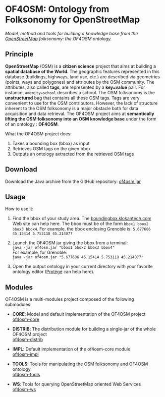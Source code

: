 # OF4OSM: Ontology from Folksonomy for OpenStreetMap

*Model, method and tools for building a knowledge base from the [OpenStreetMap] folksonomy: the OF4OSM ontology.*

## Principle

**OpenStreetMap** (OSM) is a **citizen science** project that aims at building a **spatial database of the World**. The geographic features represented in this database (buildings, highways, land use, etc.) are described via geometries (points, ways and polygones) and attributes by the OSM community. The attributes, also called **tags**, are represented by a **key=value** pair. For instance, `amenity=school` describes a school. The OSM folksonomy is the **unstructured** bag that contains all these OSM tags. Tags are very convenient to use for the OSM contributors. However, the lack of structure inherent to the OSM folksonomy is a major obstacle both for data acquisition and data retrieval. The OF4OSM project aims at **semantically lifting the OSM folksonomy into an OSM knowledge base** under the form of an ontology : **OF4OSM**.

What the OF4OSM project does:
1. Takes a bounding box (bbox) as input
2. Retrieves OSM tags on the given bbox
3. Outputs an ontology axtracted from the retrieved OSM tags

## Download

Download the Java archive from the GitHub repository: [of4osm.jar]

## Usage

How to use it:

1. Find the bbox of your study area. The [boundingbox.klokantech.com] Web site can help here. The bbox must be of the form `bbox1 bbox2 bbox3 bbox4`. For example, the bbox enclosing Grenoble is: `5.677606 45.15414 5.753118 45.214077`

2. Launch the OF4OSM jar giving the bbox from a terminal:   
`java -jar of4osm.jar "bbox1 bbox2 bbox3 bbox4"`   
For example, for Grenoble:   
`java -jar of4osm.jar "5.677606 45.15414 5.753118 45.214077"`   

3. Open the output ontology in your current directory with your favorite ontology editor ([Protégé] can help here).

## Modules

OF4OSM is a multi-modules project composed of the following submodules:

* **CORE**: Model and default implementation of the OF4OSM project   
[of4osm-core]

* **DISTRIB**: The distribution module for building a single-jar of the whole OF4OSM project   
[of4osm-distrib]

* **IMPL**: Default implementation of the of4osm-core module   
[of4osm-impl]

* **TOOLS**: Tools for manipulating the OSM folksonomy and OF4OSM ontology   
[of4osm-tools]

* **WS**: Tools for querying OpenStreetMap oriented Web Services   
[of4osm-ws]

[OpenStreetMap]:https://www.openstreetmap.org/
[of4osm-parent]:https://github.com/anthonyhombiat/OF4OSM
[of4osm-core]:https://github.com/anthonyhombiat/OF4OSM/tree/master/core
[of4osm-distrib]:https://github.com/anthonyhombiat/OF4OSM/tree/master/distrib
[of4osm-impl]:https://github.com/anthonyhombiat/OF4OSM/tree/master/impl
[of4osm-tools]:https://github.com/anthonyhombiat/OF4OSM/tree/master/tools
[of4osm-ws]:https://github.com/anthonyhombiat/OF4OSM/tree/master/ws
[boundingbox.klokantech.com]:http://boundingbox.klokantech.com/
[Protégé]:http://protege.stanford.edu/
[of4osm.jar]:https://github.com/anthonyhombiat/OF4OSM/blob/master/distrib/target/of4osm.jar

